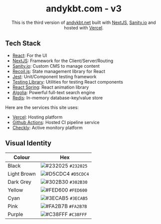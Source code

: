 <h1 align="center">
  andykbt.com - v3
</h1>
<p align="center">
  This is the third version of <a href="https://andykbt.net" target="_blank">andykbt.net</a> built with <a href="https://nextjs.org/" target="_blank">NextJS</a>, <a href="https://www.sanity.io/">Sanity.io</a> and hosted with <a href="https://vercel.com/" target="_blank">Vercel</a>.
</p>

## Tech Stack

- [React](https://reactjs.org/): For the UI
- [NextJS](https://nextjs.org/): Framework for the Client/Server/Routing
- [Sanity.io](https://www.sanity.io/): Custom CMS to manage content
- [Recoil.js](https://recoiljs.org/): State management library for React
- [Jest](https://jestjs.io/): Unit/Component testing framework
- [Testing Library](https://testing-library.com/): Utilities for testing React components 
- [React Spring](https://react-spring.io/): React animation library
- [Algolia](https://www.algolia.com/): Powerful full-text search engine
- [Redis](https://redis.io/): In-memory database-key/value store

Here are the services this site uses:

- [Vercel](https://vercel.com/): Hosting platform
- [Github Actions](https://github.com/features/actions): Hosted CI pipeline service
- [Checkly](https://www.checklyhq.com/): Active monitory platform

## Visual Identity

| Colour       | Hex                                                                |
|--------------|--------------------------------------------------------------------|
| Black        | ![#232025](https://via.placeholder.com/10/232025?text=+) `#232025` |
| Light Brown  | ![#D5CDC4](https://via.placeholder.com/10/D5CDC4?text=+) `#D5CDC4` |
| Dark Grey    | ![#302B30](https://via.placeholder.com/10/302B30?text=+) `#302B30` |
| Yellow       | ![#FED600](https://via.placeholder.com/10/FED600?text=+) `#FED600` |
| Cyan         | ![#3ECAB5](https://via.placeholder.com/10/3ECAB5?text=+) `#3ECAB5` |
| Pink         | ![#FA2B7B](https://via.placeholder.com/10/FA2B7B?text=+) `#FA2B7B` |
| Purple       | ![#C38FFF](https://via.placeholder.com/10/C38FFF?text=+) `#C38FFF` |